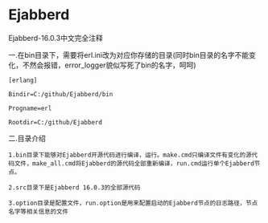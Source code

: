 # EjabberdEjabberd-16.0.3中文完全注释一.在bin目录下，需要将erl.ini改为对应你存储的目录(同时bin目录的名字不能变化，不然会报错，error_logger貌似写死了bin的名字，呵呵)    [erlang]    Bindir=C:/github/Ejabberd/bin    Progname=erl    Rootdir=C:/github/Ejabberd二.目录介绍    1.bin目录下能够对Ejabberd开源代码进行编译，运行。make.cmd只编译文件有变化的源代码文件，make_all.cmd将Ejabberd的源代码全部重新编译，run.cmd运行单个Ejabberd节点。    2.src目录下是Ejabberd 16.0.3的全部源代码    3.option目录是配置文件，run.option是用来配置启动的Ejabberd节点的日志路径，节点名字等相关信息的文件
